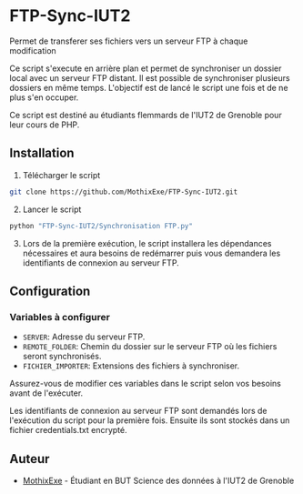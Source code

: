 # FTP-Sync-IUT2
Permet de transferer ses fichiers vers un serveur FTP à chaque modification

Ce script s'execute en arrière plan et permet de synchroniser un dossier local avec un serveur FTP distant. Il est possible de synchroniser plusieurs dossiers en même temps.
L'objectif est de lancé le script une fois et de ne plus s'en occuper.

Ce script est destiné au étudiants flemmards de l'IUT2 de Grenoble pour leur cours de PHP.

## Installation
1. Télécharger le script
```bash
git clone https://github.com/MothixExe/FTP-Sync-IUT2.git
```
2. Lancer le script
```bash
python "FTP-Sync-IUT2/Synchronisation FTP.py"
```
3. Lors de la première exécution, le script installera les dépendances nécessaires et aura besoins de redémarrer puis vous demandera les identifiants de connexion au serveur FTP.

## Configuration
### Variables à configurer

- `SERVER`: Adresse du serveur FTP.
- `REMOTE_FOLDER`: Chemin du dossier sur le serveur FTP où les fichiers seront synchronisés.
- `FICHIER_IMPORTER`: Extensions des fichiers à synchroniser.

Assurez-vous de modifier ces variables dans le script selon vos besoins avant de l'exécuter.

Les identifiants de connexion au serveur FTP sont demandés lors de l'exécution du script pour la première fois. Ensuite ils sont stockés dans un fichier credentials.txt encrypté.

## Auteur

- [MothixExe](Auteur) - Étudiant en BUT Science des données à l'IUT2 de Grenoble